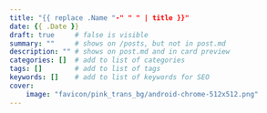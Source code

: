 ```yaml
---
title: "{{ replace .Name "-" " " | title }}"
date: {{ .Date }}
draft: true     # false is visible
summary: ""     # shows on /posts, but not in post.md
description: "" # shows on post.md and in card preview
categories: []  # add to list of categories
tags: []        # add to list of tags
keywords: []    # add to list of keywords for SEO
cover:
    image: "favicon/pink_trans_bg/android-chrome-512x512.png"
---
```


